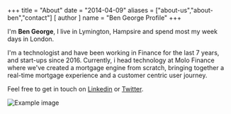 +++
title = "About"
date = "2014-04-09"
aliases = ["about-us","about-ben","contact"]
[ author ]
  name = "Ben George Profile"
+++

I'm **Ben George**, I live in Lymington, Hampsire and spend most my week days in London.

I'm a technologist and have been working in Finance for the last 7 years, and start-ups since 2016. Currently, i head technology at Molo Finance where we've created a mortgage engine from scratch, bringing together a real-time mortgage experience and a customer centric user journey.


Feel free to get in touch on [Linkedin](https://www.linkedin.com/in/bmgeorge/) or [Twitter](https://twitter.com/@ben_grge).

![Example image](/bengeorgelowres.jpg)


